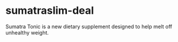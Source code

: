 # sumatraslim-deal
Sumatra Tonic is a new dietary supplement designed to help melt off unhealthy weight.
